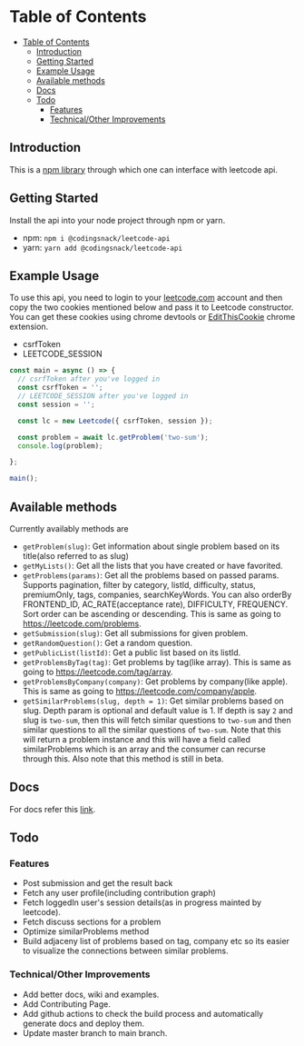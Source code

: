 # Table of Contents

- [Table of Contents](#table-of-contents)
  - [Introduction](#introduction)
  - [Getting Started](#getting-started)
  - [Example Usage](#example-usage)
  - [Available methods](#available-methods)
  - [Docs](#docs)
  - [Todo](#todo)
    - [Features](#features)
    - [Technical/Other Improvements](#technicalother-improvements)

## Introduction

This is a [npm library](https://www.npmjs.com/package/@codingsnack/leetcode-api) through which one can interface with leetcode api.

## Getting Started

Install the api into your node project through npm or yarn.

- npm: `npm i @codingsnack/leetcode-api`
- yarn: `yarn add @codingsnack/leetcode-api`

## Example Usage

To use this api, you need to login to your [leetcode.com](https://leetcode.com/) account and then copy the two cookies mentioned below and pass it to Leetcode constructor. You can get these cookies using chrome devtools or [EditThisCookie](https://www.editthiscookie.com/) chrome extension.

- csrfToken
- LEETCODE_SESSION

```js
const main = async () => {
  // csrfToken after you've logged in
  const csrfToken = '';
  // LEETCODE_SESSION after you've logged in
  const session = '';

  const lc = new Leetcode({ csrfToken, session });

  const problem = await lc.getProblem('two-sum');
  console.log(problem);

};

main();

```

## Available methods

Currently availably methods are

- `getProblem(slug)`: Get information about single problem based on its title(also referred to as slug)
- `getMyLists()`: Get all the lists that you have created or have favorited.
- `getProblems(params)`: Get all the problems based on passed params. Supports pagination, filter by category, listId, difficulty, status, premiumOnly, tags, companies, searchKeyWords. You can also orderBy FRONTEND_ID, AC_RATE(acceptance rate), DIFFICULTY, FREQUENCY. Sort order can be ascending or descending. This is same as going to <https://leetcode.com/problems>.
- `getSubmission(slug)`: Get all submissions for given problem.
- `getRandomQuestion()`: Get a random question.
- `getPublicList(listId)`: Get a public list based on its listId.
- `getProblemsByTag(tag)`: Get problems by tag(like array). This is same as going to <https://leetcode.com/tag/array>.
- `getProblemsByCompany(company)`: Get problems by company(like apple). This is same as going to <https://leetcode.com/company/apple>.
- `getSimilarProblems(slug, depth = 1)`: Get similar problems based on slug. Depth param is optional and default value is 1. If depth is say `2` and slug is `two-sum`, then this will fetch similar questions to `two-sum` and then similar questions to all the similar questions of `two-sum`. Note that this will return a problem instance and this will have a field called similarProblems which is an array and the consumer can recurse through this. Also note that this method is still in beta.

## Docs

For docs refer this [link](https://codingsnack.github.io/leetcode-api/).

## Todo

### Features

- Post submission and get the result back
- Fetch any user profile(including contribution graph)
- Fetch loggedIn user's session details(as in progress mainted by leetcode).
- Fetch discuss sections for a problem
- Optimize similarProblems method
- Build adjaceny list of problems based on tag, company etc so its easier to visualize the connections between similar problems.

### Technical/Other Improvements

- Add better docs, wiki and examples.
- Add Contributing Page.
- Add github actions to check the build process and automatically generate docs and deploy them.
- Update master branch to main branch.
